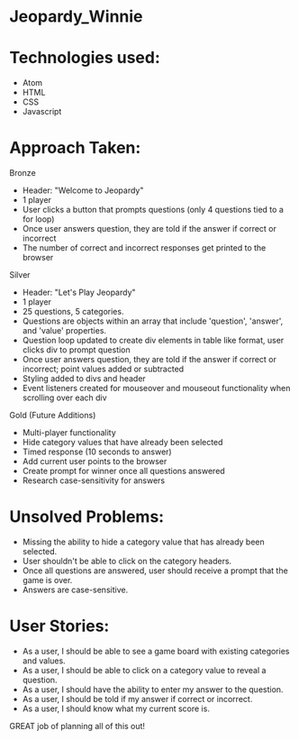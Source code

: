 # Jeopardy_Winnie

# Technologies used:
* Atom
* HTML
* CSS
* Javascript

# Approach Taken:
Bronze
* Header: "Welcome to Jeopardy"
* 1 player
* User clicks a button that prompts questions (only 4 questions tied to a for loop)
* Once user answers question, they are told if the answer if correct or incorrect
* The number of correct and incorrect responses get printed to the browser

Silver
* Header: "Let's Play Jeopardy"
* 1 player
* 25 questions, 5 categories.
* Questions are objects within an array that include 'question', 'answer', and 'value' properties.
* Question loop updated to create div elements in table like format, user clicks div to prompt question
* Once user answers question, they are told if the answer if correct or incorrect; point values added or subtracted
* Styling added to divs and header
* Event listeners created for mouseover and mouseout functionality when scrolling over each div

Gold (Future Additions)
* Multi-player functionality
* Hide category values that have already been selected
* Timed response (10 seconds to answer)
* Add current user points to the browser
* Create prompt for winner once all questions answered
* Research case-sensitivity for answers


# Unsolved Problems:
* Missing the ability to hide a category value that has already been selected.
* User shouldn't be able to click on the category headers.
* Once all questions are answered, user should receive a prompt that the game is over.
* Answers are case-sensitive.

# User Stories:
* As a user, I should be able to see a game board with existing categories and values.
* As a user, I should be able to click on a category value to reveal a question.
* As a user, I should have the ability to enter my answer to the question.
* As a user, I should be told if my answer if correct or incorrect.
* As a user, I should know what my current score is.

GREAT job of planning all of this out!
